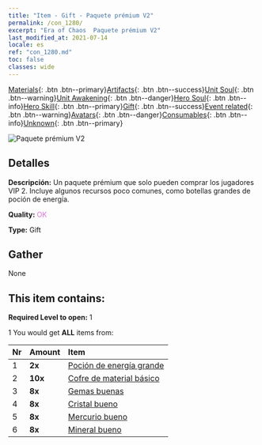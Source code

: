 ```yaml
---
title: "Item - Gift - Paquete prémium V2"
permalink: /con_1280/
excerpt: "Era of Chaos  Paquete prémium V2"
last_modified_at: 2021-07-14
locale: es
ref: "con_1280.md"
toc: false
classes: wide
---
```

 [Materials](/ItemsES/){: .btn .btn--primary}[Artifacts](/ItemsES/Artifacts/){: .btn .btn--success}[Unit Soul](/ItemsES/UnitSoul/){: .btn .btn--warning}[Unit Awakening](/ItemsES/UnitAwakening/){: .btn .btn--danger}[Hero Soul](/ItemsES/HeroSoul/){: .btn .btn--info}[Hero Skill](/ItemsES/HeroSkill/){: .btn .btn--primary}[Gift](/ItemsES/Gift/){: .btn .btn--success}[Event related](/ItemsES/Events/){: .btn .btn--warning}[Avatars](/ItemsES/Avatars/){: .btn .btn--danger}[Consumables](/ItemsES/Consumables/){: .btn .btn--info}[Unknown](/ItemsES/Unknown/){: .btn .btn--primary}

 ![Paquete prémium V2](/images/t/i_905002.png)

## Detalles
 **Descripción:** Un paquete prémium que solo pueden comprar los jugadores VIP 2. Incluye algunos recursos poco comunes, como botellas grandes de poción de energía.

 **Quality:** <span style="color: #DA70D6">OK</span>

 **Type:** Gift

## Gather

  None

## This item contains:

 **Required Level to open:** 1

 1 You would get **ALL** items  from:

  | Nr | Amount |     Item    |
  |:---|:-------|:------------|
  | 1 |  **2x** | [Poción de energía grande](/ItemsES/con_706/) |  | 
  | 2 |  **10x** | [Cofre de material básico](/ItemsES/con_756/) |  | 
  | 3 |  **8x** | [Gemas buenas](/ItemsES/mat_16/) |  | 
  | 4 |  **8x** | [Cristal bueno](/ItemsES/mat_17/) |  | 
  | 5 |  **8x** | [Mercurio bueno](/ItemsES/mat_14/) |  | 
  | 6 |  **8x** | [Mineral bueno](/ItemsES/mat_12/) |  | 
